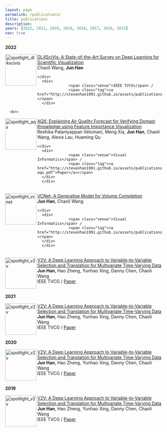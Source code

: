 ```yaml
---
layout: page
permalink: /publications/
title: publications
description: 
years: [2022, 2021, 2020, 2019, 2018, 2017, 2016, 2015]
nav: true
---
```


<div class="publications">
  
<b> 2022 </b> 
	
<div class="img"><img class="img_responsive" src="http://stevenhan1991.github.io/assets/img/publications/DL4SciVis.jpg" style="border:1px solid black width:200px;height:100px;" alt="spotlight_dl4scivis" align="left">
</div>
  <div class="text">
    <div class="title"><a name="DL4SciVis" href="http://stevenhan1991.github.io/assets/publications/DL4SciVis.pdf">DL4SciVis: A State-of-the-Art Survey on Deep Learning for Scientific Visualization</a>
	  </div> 
    <div class="authors">
	    <span class="author">Chaoli Wang</span>,
	    <span class="author"><b>Jun Han</b></span>
	     
    </div>
	  <div>
                  <span class="venue">IEEE TVCG</span> /
                  <span class="tag"><a href="http://stevenhan1991.github.io/assets/publications/DL4SciVis.pdf">Paper</a></span>
	  </div>
  </div>

	  <br>

<div class="img"><img class="img_responsive" src="http://stevenhan1991.github.io/assets/img/publications/AQX.jpg" style="border:1px solid black width:200px;height:100px;" alt="spotlight_aqx" align="left">
	</div>
  <div class="text">
    <div class="title"><a name="aqx" href="http://stevenhan1991.github.io/assets/publications/iui22-aqx.pdf">AQX: Explaining Air Quality Forecast for Verifying Domain Knowledge using Feature Importance Visualization</a></div> 
    <div class="authors">
	    <span class="author">Reshika Palaniyappan Velumani</span>,
	    <span class="author">Meng Xia</span>,
	    <span class="author"><b>Jun Han</b></span>,
	    <span class="author">Chaoli Wang</span>,
	    <span class="author">Alexis Lau</span>,
	    <span class="author">Huaming Qu</span>
	     
    </div>
	  <div>
                  <span class="venue">Visual Informatics</span> /
                  <span class="tag"><a href="http://stevenhan1991.github.io/assets/publications/iui22-aqx.pdf">Paper</a></span>
	  </div>
	  </div>
  </div>	  

<br>
	  
<div class="img"><img class="img_responsive" src="http://stevenhan1991.github.io/assets/img/publications/VCNet.jpg" style="border:1px solid black width:200px;height:100px;" alt="spotlight_vcnet" align="left">
	</div>
  <div class="text">
    <div class="title"><a name="vcnet" href="http://stevenhan1991.github.io/assets/publications/DL4SciVis.pdf">VCNet: A Generative Model for Volume Completion</a></div> 
    <div class="authors">
	    <span class="author"><b>Jun Han</b></span>,
	    <span class="author">Chaoli Wang</span>
	     
    </div>
	  <div>
                  <span class="venue">Visual Informatics</span> /
                  <span class="tag"><a href="http://stevenhan1991.github.io/assets/publications/VCNet.pdf">Paper</a></span>
	  </div>
	  </div>
  </div>
	  
  <br>
	  
<div class="img"><img class="img_responsive" src="http://stevenhan1991.github.io/assets/img/publications/v2v.jpg" style="border:1px solid black width:200px;height:100px;" alt="spotlight_v2v" align="left">
	</div>
  <div class="text">
    <div class="title"><a name="shape2prog_iclr" href="papers/shape2prog_iclr.pdf">V2V: A Deep Learning Approach to Variable-to-Variable Selection and Translation for Multivariate Time-Varying Data</a></div> 
    <div class="authors">
	    <span class="author"><b>Jun Han</b></span>,
      <span class="author">Hao Zheng</span>,
      <span class="author">Yunhao Xing</span>,
	     <span class="author">Danny Chen</span>,
	     <span class="author">Chaoli Wang</span>
    </div>
	  <div>
                  <span class="venue">IEEE TVCG</span> /
                  <span class="tag"><a href="http://stevenhan1991.github.io/assets/publications/v2v.pfg">Paper</a></span>
	  </div>
	  </div>
  </div>


 <br> <b> 2021 </b> 
  
<div class="img"><img class="img_responsive" src="http://stevenhan1991.github.io/assets/img/publications/v2v.jpg" style="border:1px solid black width:200px;height:100px;" alt="spotlight_v2v" align="left">
	</div>
  <div class="text">
    <div class="title"><a name="shape2prog_iclr" href="papers/shape2prog_iclr.pdf">V2V: A Deep Learning Approach to Variable-to-Variable Selection and Translation for Multivariate Time-Varying Data</a></div> 
    <div class="authors">
	    <span class="author"><b>Jun Han</b></span>,
      <span class="author">Hao Zheng</span>,
      <span class="author">Yunhao Xing</span>,
	     <span class="author">Danny Chen</span>,
	     <span class="author">Chaoli Wang</span>
    </div>
	  <div>
                  <span class="venue">IEEE TVCG</span> /
                  <span class="tag"><a href="http://stevenhan1991.github.io/assets/publications/v2v.pfg">Paper</a></span>
	  </div>
	  <div>
  </div>
	  
	  
<br> <b> 2020 </b>
  
<div class="img"><img class="img_responsive" src="http://stevenhan1991.github.io/assets/img/publications/v2v.jpg" style="border:1px solid black width:200px;height:100px;" alt="spotlight_v2v" align="left">
	</div>
  <div class="text">
    <div class="title"><a name="shape2prog_iclr" href="papers/shape2prog_iclr.pdf">V2V: A Deep Learning Approach to Variable-to-Variable Selection and Translation for Multivariate Time-Varying Data</a></div> 
    <div class="authors">
	    <span class="author"><b>Jun Han</b></span>,
      <span class="author">Hao Zheng</span>,
      <span class="author">Yunhao Xing</span>,
	     <span class="author">Danny Chen</span>,
	     <span class="author">Chaoli Wang</span>
    </div>
	  <div>
                  <span class="venue">IEEE TVCG</span> /
                  <span class="tag"><a href="http://stevenhan1991.github.io/assets/publications/v2v.pfg">Paper</a></span>
	  </div>
	  <div>
  </div>
	  
	  
<br> <b> 2019 </b>
  
<div class="img"><img class="img_responsive" src="http://stevenhan1991.github.io/assets/img/publications/v2v.jpg" style="border:1px solid black width:200px;height:100px;" alt="spotlight_v2v" align="left">
	</div>
  <div class="text">
    <div class="title"><a name="shape2prog_iclr" href="papers/shape2prog_iclr.pdf">V2V: A Deep Learning Approach to Variable-to-Variable Selection and Translation for Multivariate Time-Varying Data</a></div> 
    <div class="authors">
	    <span class="author"><b>Jun Han</b></span>,
      <span class="author">Hao Zheng</span>,
      <span class="author">Yunhao Xing</span>,
	     <span class="author">Danny Chen</span>,
	     <span class="author">Chaoli Wang</span>
    </div>
	  <div>
                  <span class="venue">IEEE TVCG</span> /
                  <span class="tag"><a href="http://stevenhan1991.github.io/assets/publications/v2v.pfg">Paper</a></span>
	  </div>
	  <div>
  </div>	  
	  
  
</div>
